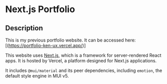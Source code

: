 # Next.js Portfolio

## Description

This is my previous portfolio website. It can be accessed here: [(https://portfolio-ken-ux.vercel.app/)]

This website uses [Next.js](https://github.com/vercel/next.js), which is a framework for server-rendered React apps. It is hosted by Vercel, a platform designed for Next.js applications.

It includes `@mui/material` and its peer dependencies, including `emotion`, the default style engine in MUI v5.
